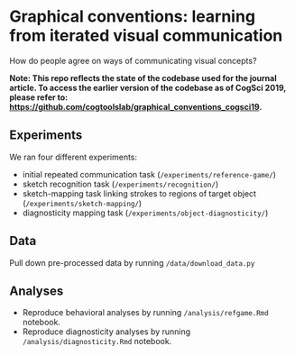 # Graphical conventions: learning from iterated visual communication
How do people agree on ways of communicating visual concepts?

**Note: This repo reflects the state of the codebase used for the journal article. To access the earlier version of the codebase as of CogSci 2019, please refer to: https://github.com/cogtoolslab/graphical_conventions_cogsci19.**


## Experiments

We ran four different experiments:

* initial repeated communication task (`/experiments/reference-game/`)
* sketch recognition task (`/experiments/recognition/`)
* sketch-mapping task linking strokes to regions of target object (`/experiments/sketch-mapping/`)
* diagnosticity mapping task (`/experiments/object-diagnosticity/`)

## Data

Pull down pre-processed data by running `/data/download_data.py`

## Analyses

* Reproduce behavioral analyses by running `/analysis/refgame.Rmd` notebook.
* Reproduce diagnosticity analyses by running `/analysis/diagnosticity.Rmd` notebook.

